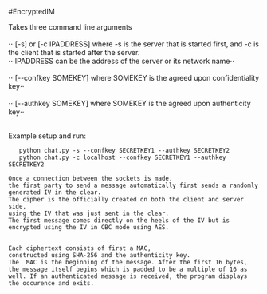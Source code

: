 #EncryptedIM

Takes three command line arguments<br /><br />
⋅⋅⋅[-s] or [-c IPADDRESS\]  where -s is the server that is started first, and -c is the client that is started after the server.<br />⋅⋅⋅IPADDRESS can be the address of the server or its network name⋅⋅<br /><br />
⋅⋅⋅[--confkey SOMEKEY\] where SOMEKEY is the agreed upon confidentiality key⋅⋅ <br /><br />
⋅⋅⋅[--authkey SOMEKEY\] where SOMEKEY is the agreed upon authenticity key⋅⋅ <br /><br />

Example setup and run:
```pip install pycrypto <br />
   python chat.py -s --confkey SECRETKEY1 --authkey SECRETKEY2
   python chat.py -c localhost --confkey SECRETKEY1 --authkey SECRETKEY2

Once a connection between the sockets is made, 
the first party to send a message automatically first sends a randomly generated IV in the clear. 
The cipher is the officially created on both the client and server side, 
using the IV that was just sent in the clear. 
The first message comes directly on the heels of the IV but is encrypted using the IV in CBC mode using AES. 


Each ciphertext consists of first a MAC, 
constructed using SHA-256 and the authenticity key. 
The  MAC is the beginning of the message. After the first 16 bytes, the message itself begins which is padded to be a multiple of 16 as well. If an authenticated message is received, the program displays the occurence and exits. 
